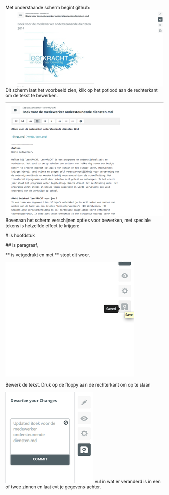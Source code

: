 Met onderstaande scherm begint github:
![startscherm.png](/media/mediahulp/startscherm.png)
Dit scherm laat het voorbeeld zien, klik op het potlood aan de rechterkant om de tekst te bewerken.

![editing.png](/media/mediahulp/editing.png)
Bovenaan het scherm verschijnen opties voor bewerken, met speciale tekens is hetzelfde effect te krijgen:

\# is hoofdstuk

\## is paragraaf,

\** is vetgedrukt en met \** stopt dit weer.


![save.png](/media/mediahulp/save.png)

Bewerk de tekst. Druk op de floppy aan de rechterkant om op te slaan

![commit.png](/media/mediahulp/commit.png)
vul in wat er veranderd is in een of twee zinnen en laat evt je gegevens achter.